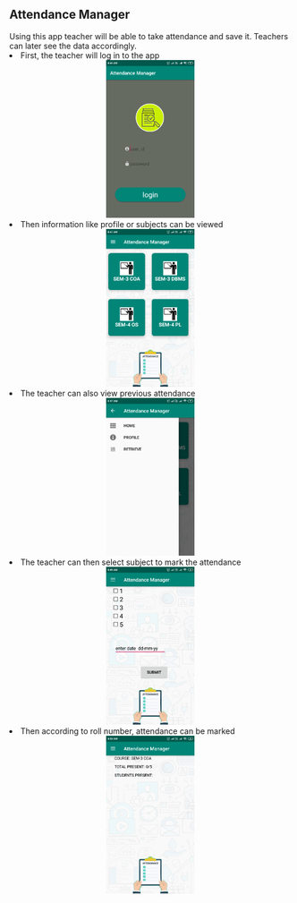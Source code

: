 <h2><b>Attendance Manager</b></h2>
Using this app teacher will be able to take attendance and save it. Teachers can later see the data accordingly.
<br>
<li>First, the teacher will log in to the app</li>
<center>
  <img src="https://github.com/harshitgokharu/AttendanceManager/blob/master/demo/login_page.png?raw=true" height=282px, width=158px></center>
<li>Then information like profile or subjects can be viewed</li>
<center>
  <img src="https://github.com/harshitgokharu/AttendanceManager/blob/master/demo/home_page.png?raw=true" height=282px, width=158px></center>
<li>The teacher can also view previous attendance</li>
<center>
  <img src="https://github.com/harshitgokharu/AttendanceManager/blob/master/demo/menu.png?raw=true" height=282px, width=158px></center>
<li>The teacher can then select subject to mark the attendance</li>
<center>
  <img src="https://github.com/harshitgokharu/AttendanceManager/blob/master/demo/take_attendance.png?raw=true" height=282px, width=158px></center>
<li>Then according to roll number, attendance can be marked</li>
<center>
  <img src="https://github.com/harshitgokharu/AttendanceManager/blob/master/demo/display_attendance.png?raw=true" height=282px, width=158px></center>

